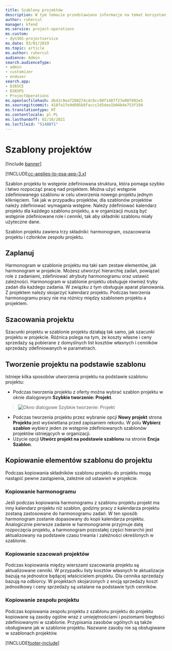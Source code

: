 ```yaml
---
title: Szablony projektów
description: W tym temacie przedstawiono informacje na temat korzystania z szablonów projektów w celu szybkiego konfigurowania projektów.
author: ruhercul
manager: kfend
ms.service: project-operations
ms.custom:
- dyn365-projectservice
ms.date: 03/01/2019
ms.topic: article
ms.author: ruhercul
audience: Admin
search.audienceType:
- admin
- customizer
- enduser
search.app:
- D365CE
- D365PS
- ProjectOperations
ms.openlocfilehash: db42c9ea7280274cdc9cc90f1487f27e08f892e5
ms.sourcegitcommit: 418fa1fe9d605b8faccc2d5dee1b04b4e753f194
ms.translationtype: HT
ms.contentlocale: pl-PL
ms.lasthandoff: 02/10/2021
ms.locfileid: "5148071"
---
```

# <a name="project-templates"></a>Szablony projektów 

[!include [banner](../includes/psa-now-project-operations.md)]

[!INCLUDE[cc-applies-to-psa-app-3.x](../includes/cc-applies-to-psa-app-3x.md)]

Szablon projektu to wstępnie zdefiniowana struktura, która pomaga szybko i łatwo rozpocząć pracę nad projektem. Można użyć wstępnie zdefiniowanego szablonu w celu utworzenia nowego projektu jednym kliknięciem. Tak jak w przypadku projektów, dla szablonów projektów należy zdefiniować wymagania wstępne. Należy zdefiniować kalendarz projektu dla każdego szablonu projektu, a w organizacji muszą być wstępnie zdefiniowane role i cenniki, tak aby składniki szablonu miały użyteczne dane.

Szablon projektu zawiera trzy składniki: harmonogram, oszacowania projektu i członków zespołu projektu.

## <a name="schedule"></a>Zaplanuj

Harmonogram w szablonie projektu ma taki sam zestaw elementów, jak harmonogram w projekcie. Możesz utworzyć hierarchię zadań, powiązać role z zadaniami, zdefiniować atrybuty harmonogramu oraz ustawić zależności. Harmonogram w szablonie projektu obsługuje również tryby zadań dla każdego zadania. W związku z tym obsługuje aparat planowania. Z projektem należy skojarzyć kalendarz projektu. Podczas tworzenia harmonogramu pracy nie ma różnicy między szablonem projektu a projektem.

## <a name="project-estimates"></a>Szacowania projektu

Szacunki projektu w szablonie projektu działają tak samo, jak szacunki projektu w projekcie. Różnica polega na tym, że koszty własne i ceny sprzedaży są pobierane z domyślnych list kosztów własnych i cenników sprzedaży zdefiniowanych w parametrach.

## <a name="creating-a-project-from-a-template"></a>Tworzenie projektu na podstawie szablonu
 
Istnieje kilka sposobów utworzenia projektu na podstawie szablonu projektu:

- Podczas tworzenia projektu z oferty można wybrać szablon projektu w oknie dialogowym **Szybkie tworzenie: Projekt**.

> ![Okno dialogowe Szybkie tworzenie: Projekt](media/project-11.png)

- Podczas tworzenia projektu przez wybranie opcji **Nowy projekt** strona **Projektu** jest wyświetlana przed zapisaniem rekordu. W polu **Wybierz szablon** wybierz jeden ze wstępnie zdefiniowanych szablonów projektów istniejących w organizacji.
- Użycie opcji **Utwórz projekt na podstawie szablonu** na stronie **Encja Szablon**.

## <a name="copying-components-of-template-to-project"></a>Kopiowanie elementów szablonu do projektu

Podczas kopiowania składników szablonu projektu do projektu mogą nastąpić pewne zastąpienia, zależnie od ustawień w projekcie.

### <a name="copying-the-schedule"></a>Kopiowanie harmonogramu

Jeśli podczas kopiowania harmonogramu z szablonu projektu projekt ma inny kalendarz projektu niż szablon, godziny pracy z kalendarza projektu zostaną zastosowane do harmonogramu zadań. W ten sposób harmonogram zostanie dopasowany do kopii kalendarza projektu. Analogicznie pierwsze zadanie w harmonogramie przyjmuje datę rozpoczęcia projektu, a harmonogram pozostałej części hierarchii jest aktualizowany na podstawie czasu trwania i zależności określonych w szablonie. 

### <a name="copying-project-estimates"></a>Kopiowanie szacowań projektów 

Podczas kopiowania między wierszami szacowania projektu są aktualizowane cenniki. W przypadku listy kosztów własnych te aktualizacje bazują na jednostce będącej właścicielem projektu. Dla cennika sprzedaży bazują na odbiorcy. W projektach skojarzonych z encją sprzedaży koszt jednostkowy i ceny sprzedaży są ustalane na podstawie tych cenników.

### <a name="copying-a-project-team"></a>Kopiowanie zespołu projektu

Podczas kopiowania zespołu projektu z szablonu projektu do projektu kopiowane są zasoby ogólne wraz z umiejętnościami i poziomami biegłości zdefiniowanymi w szablonie. Przypisania zasobów ogólnych są także obsługiwane jak w szablonie projektu. Nazwane zasoby nie są obsługiwane w szablonach projektów.


[!INCLUDE[footer-include](../includes/footer-banner.md)]